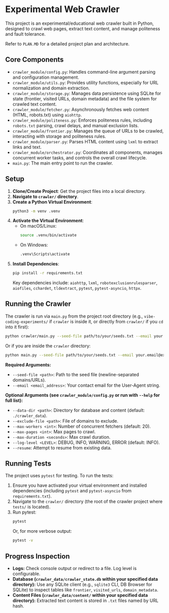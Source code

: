 # Experimental Web Crawler

This project is an experimental/educational web crawler built in Python, designed to crawl web pages, extract text content, and manage politeness and fault tolerance.

Refer to `PLAN.MD` for a detailed project plan and architecture.

## Core Components

*   `crawler_module/config.py`: Handles command-line argument parsing and configuration management.
*   `crawler_module/utils.py`: Provides utility functions, especially for URL normalization and domain extraction.
*   `crawler_module/storage.py`: Manages data persistence using SQLite for state (frontier, visited URLs, domain metadata) and the file system for crawled text content.
*   `crawler_module/fetcher.py`: Asynchronously fetches web content (HTML, robots.txt) using `aiohttp`.
*   `crawler_module/politeness.py`: Enforces politeness rules, including `robots.txt` parsing, crawl delays, and manual exclusion lists.
*   `crawler_module/frontier.py`: Manages the queue of URLs to be crawled, interacting with storage and politeness rules.
*   `crawler_module/parser.py`: Parses HTML content using `lxml` to extract links and text.
*   `crawler_module/orchestrator.py`: Coordinates all components, manages concurrent worker tasks, and controls the overall crawl lifecycle.
*   `main.py`: The main entry point to run the crawler.

## Setup

1.  **Clone/Create Project**: Get the project files into a local directory.
2.  **Navigate to `crawler/` directory**.
3.  **Create a Python Virtual Environment**:
    ```bash
    python3 -m venv .venv
    ```
4.  **Activate the Virtual Environment**:
    *   On macOS/Linux:
        ```bash
        source .venv/bin/activate
        ```
    *   On Windows:
        ```bash
        .venv\Scripts\activate
        ```
5.  **Install Dependencies**:
    ```bash
    pip install -r requirements.txt
    ```
    Key dependencies include: `aiohttp`, `lxml`, `robotexclusionrulesparser`, `aiofiles`, `cchardet`, `tldextract`, `pytest`, `pytest-asyncio`, `httpx`.

## Running the Crawler

The crawler is run via `main.py` from the project root directory (e.g., `vibe-coding-experiments/` if `crawler` is inside it, or directly from `crawler/` if you `cd` into it first):

```bash
python crawler/main.py --seed-file path/to/your/seeds.txt --email your.email@example.com [options]
```
Or if you are inside the `crawler` directory:
```bash
python main.py --seed-file path/to/your/seeds.txt --email your.email@example.com [options]
```

**Required Arguments:**

*   `--seed-file <path>`: Path to the seed file (newline-separated domains/URLs).
*   `--email <email_address>`: Your contact email for the User-Agent string.

**Optional Arguments (see `crawler_module/config.py` or run with `--help` for full list):**

*   `--data-dir <path>`: Directory for database and content (default: `./crawler_data`).
*   `--exclude-file <path>`: File of domains to exclude.
*   `--max-workers <int>`: Number of concurrent fetchers (default: 20).
*   `--max-pages <int>`: Max pages to crawl.
*   `--max-duration <seconds>`: Max crawl duration.
*   `--log-level <LEVEL>`: DEBUG, INFO, WARNING, ERROR (default: INFO).
*   `--resume`: Attempt to resume from existing data.

## Running Tests

The project uses `pytest` for testing. To run the tests:

1.  Ensure you have activated your virtual environment and installed dependencies (including `pytest` and `pytest-asyncio` from `requirements.txt`).
2.  Navigate to the `crawler/` directory (the root of the crawler project where `tests/` is located).
3.  Run pytest:
    ```bash
    pytest
    ```
    Or, for more verbose output:
    ```bash
    pytest -v
    ```

## Progress Inspection

*   **Logs:** Check console output or redirect to a file. Log level is configurable.
*   **Database (`crawler_data/crawler_state.db` within your specified data directory):** Use any SQLite client (e.g., `sqlite3` CLI, DB Browser for SQLite) to inspect tables like `frontier`, `visited_urls`, `domain_metadata`.
*   **Content Files (`crawler_data/content/` within your specified data directory):** Extracted text content is stored in `.txt` files named by URL hash. 